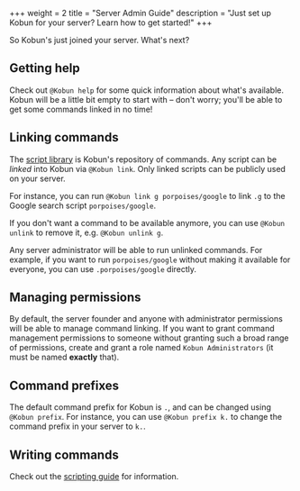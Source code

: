 +++
weight = 2
title = "Server Admin Guide"
description = "Just set up Kobun for your server? Learn how to get started!"
+++

So Kobun's just joined your server. What's next?

## Getting help

Check out `@Kobun help` for some quick information about what's available. Kobun will be a little bit empty to start with – don't worry; you'll be able to get some commands linked in no time!

## Linking commands

The [script library](/scripts) is Kobun's repository of commands. Any script can be _linked_ into Kobun via `@Kobun link`. Only linked scripts can be publicly used on your server.

For instance, you can run `@Kobun link g porpoises/google` to link `.g` to the Google search script `porpoises/google`.

If you don't want a command to be available anymore, you can use `@Kobun unlink` to remove it, e.g. `@Kobun unlink g`.

<div class="alert alert-info">Any server administrator will be able to run unlinked commands. For example, if you want to run <code>porpoises/google</code> without making it available for everyone, you can use <code>.porpoises/google</code> directly.</div>

## Managing permissions

By default, the server founder and anyone with administrator permissions will be able to manage command linking. If you want to grant command management permissions to someone without granting such a broad range of permissions, create and grant a role named `Kobun Administrators` (it must be named **exactly** that).

## Command prefixes

The default command prefix for Kobun is `.`, and can be changed using `@Kobun prefix`. For instance, you can use `@Kobun prefix k.` to change the command prefix in your server to `k.`.

## Writing commands

Check out the [scripting guide](/guides/scripting) for information.
